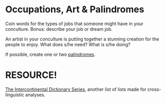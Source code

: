 # Occupations, Art & Palindromes

Coin words for the types of jobs that someone might have in your conculture. Bonus: describe your job or dream job.

An artist in your conculture is putting together a stunning creation for the people to enjoy. What does s/he need? What is s/he doing?

If possible, create one or two [palindromes](https://en.wikipedia.org/wiki/Palindrome).

# RESOURCE!

[The Intercontinental Dictionary Series](https://ids.clld.org/), another list of lists made for cross-linguistic analyses.
